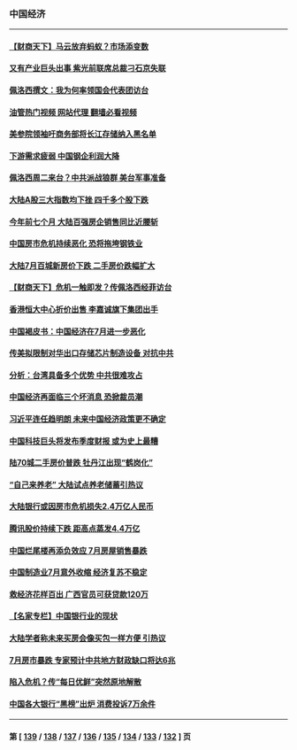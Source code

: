 ### 中国经济
---
#### [【财商天下】马云放弃蚂蚁？市场添变数](../../pages/ncid283/n13794043.md?08030845) 
#### [又有产业巨头出事 紫光前联席总裁刁石京失联](../../pages/ncid283/n13794049.md?08030845) 
#### [佩洛西撰文：我为何率领国会代表团访台](../../pages/ncid283/n13794094.md?08030845) 
#### [油管热门视频 网站代理 翻墙必看视频](http://209.222.30.114:81/youtube.html?08030845)
#### [美参院领袖吁商务部将长江存储纳入黑名单](../../pages/ncid283/n13793994.md?08030845) 
#### [下游需求疲弱 中国钢企利润大降](../../pages/ncid283/n13793953.md?08030845) 
#### [佩洛西周二来台？中共派战狼群 美台军事准备](../../pages/ncid283/n13793887.md?08030845) 
#### [大陆A股三大指数均下挫 四千多个股下跌](../../pages/ncid283/n13793786.md?08030845) 
#### [今年前七个月 大陆百强房企销售同比近腰斩](../../pages/ncid283/n13793746.md?08030845) 
#### [中国房市危机持续恶化 恐将拖垮钢铁业](../../pages/ncid283/n13793699.md?08030845) 
#### [大陆7月百城新房价下跌 二手房价跌幅扩大](../../pages/ncid283/n13793232.md?08030845) 
#### [【财商天下】危机一触即发？传佩洛西经菲访台](../../pages/ncid283/n13793484.md?08030845) 
#### [香港恒大中心折价出售 李嘉诚旗下集团出手](../../pages/ncid283/n13793468.md?08030845) 
#### [中国褐皮书：中国经济在7月进一步恶化](../../pages/ncid283/n13793440.md?08030845) 
#### [传美拟限制对华出口存储芯片制造设备 对抗中共](../../pages/ncid283/n13793310.md?08030845) 
#### [分析：台湾具备多个优势 中共很难攻占](../../pages/ncid283/n13793410.md?08030845) 
#### [中国经济再面临三个坏消息 恐掀裁员潮](../../pages/ncid283/n13793393.md?08030845) 
#### [习近平连任趋明朗 未来中国经济政策更不确定](../../pages/ncid283/n13793349.md?08030845) 
#### [中国科技巨头将发布季度财报 或为史上最糟](../../pages/ncid283/n13793131.md?08030845) 
#### [陆70城二手房价普跌 牡丹江出现“鹤岗化”](../../pages/ncid283/n13793013.md?08030845) 
#### [“自己来养老” 大陆试点养老储蓄引热议](../../pages/ncid283/n13792981.md?08030845) 
#### [大陆银行或因房市危机损失2.4万亿人民币](../../pages/ncid283/n13792911.md?08030845) 
#### [腾讯股价持续下跌 距高点蒸发4.4万亿](../../pages/ncid283/n13792791.md?08030845) 
#### [中国烂尾楼再添负效应 7月房屋销售暴跌](../../pages/ncid283/n13792762.md?08030845) 
#### [中国制造业7月意外收缩 经济复苏不稳定](../../pages/ncid283/n13792690.md?08030845) 
#### [救经济花样百出 广西官员可获贷款120万](../../pages/ncid283/n13792401.md?08030845) 
#### [【名家专栏】中国银行业的现状](../../pages/ncid283/n13792249.md?08030845) 
#### [大陆学者称未来买房会像买包一样方便 引热议](../../pages/ncid283/n13792227.md?08030845) 
#### [7月房市暴跌 专家预计中共地方财政缺口将达6兆](../../pages/ncid283/n13792099.md?08030845) 
#### [陷入危机？传“每日优鲜”突然原地解散](../../pages/ncid283/n13791586.md?08030845) 
#### [中国各大银行“黑榜”出炉 消费投诉7万余件](../../pages/ncid283/n13791921.md?08030845) 

---
#### 第 [ [139](./139.md?08030845) / [138](./138.md?08030845) / [137](./137.md?08030845) / [136](./136.md?08030845) / [135](./135.md?08030845) / [134](./134.md?08030845) / [133](./133.md?08030845) / [132](./132.md?08030845) ] 页
